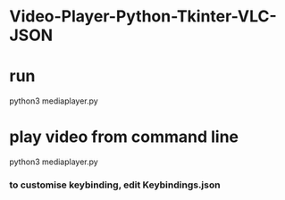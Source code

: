 # Video-Player-Python-Tkinter-VLC-JSON
# run
python3 mediaplayer.py
# play video from command line
python3 mediaplayer.py <filename>
### to customise keybinding, edit Keybindings.json
